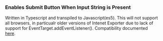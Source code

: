 ### Enables Submit Button When Input String is Present
Written in Typescript and transpiled to Javascript(es5).
This will not support all browsers, in particualr older versions of Intenet Exporter due to lack of support for EventTarget.addEventListener(). Compatibility documented [here](https://developer.mozilla.org/en-US/docs/Web/API/EventTarget/addEventListener).
